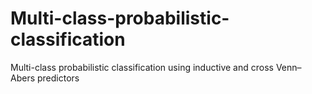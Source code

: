 # Multi-class-probabilistic-classification
Multi-class probabilistic classification using inductive and cross Venn–Abers predictors
